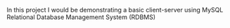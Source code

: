In this project I would be demonstrating a basic client-server using MySQL Relational Database Management System (RDBMS)